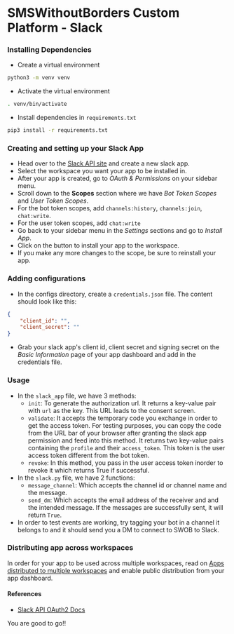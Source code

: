 # SMSWithoutBorders Custom Platform - Slack

### Installing Dependencies
- Create a virtual environment
```bash
python3 -m venv venv
```
- Activate the virtual environment
```bash
. venv/bin/activate
```
- Install dependencies in `requirements.txt`
```bash
pip3 install -r requirements.txt
```


### Creating and setting up your Slack App
- Head over to the [Slack API site](https://api.slack.com/apps) and create a new slack app.
- Select the workspace you want your app to be installed in.
- After your app is created, go to *OAuth & Permissions* on your sidebar menu.
- Scroll down to the **Scopes** section where we have *Bot Token Scopes* and *User Token Scopes*.
- For the bot token scopes, add `channels:history`, `channels:join`, `chat:write`.
- For the user token scopes, add `chat:write`
- Go back to your sidebar menu in the *Settings* sections and go to *Install App*.
- Click on the button to install your app to the workspace.
- If you make any more changes to the scope, be sure to reinstall your app.



### Adding configurations
- In the configs directory, create a `credentials.json` file. The content should look like this:
```json
{
    "client_id": "",
    "client_secret": ""
}
```
- Grab your slack app's client id, client secret and signing secret on the *Basic Information* page of your app dashboard and add in the credentials file.

### Usage

- In the `slack_app` file, we have 3 methods:
	- `init`: To generate the authorization url. It returns a key-value pair with `url` as the key. This URL leads to the consent screen.
	- `validate`: It accepts the temporary code you exchange in order to get the access token. For testing purposes, you can copy the code from the URL bar of your browser after granting the slack app permission and feed into this method. It returns two key-value pairs containing the `profile` and their `access_token`. This token is the user access token different from the bot token. 
	- `revoke`: In this method, you pass in the user access token inorder to revoke it which returns True if successful.
- In the `slack.py` file, we have 2 functions:
	- `message_channel`: Which accepts the channel id or channel name and the message.
	- `send_dm`: Which accepts the email address of the receiver and and the intended message.
If the messages are successfully sent, it will return `True`.
- In order to test events are working, try tagging your bot in a channel it belongs to and it should send you a DM to connect to SWOB to Slack.

### Distributing app across workspaces
In order for your app to be used across multiple workspaces, read on [Apps distributed to multiple workspaces](https://api.slack.com/start/distributing#multi_workspace_apps) and enable public distribution from your app dashboard.

#### References
- [Slack API OAuth2 Docs](https://api.slack.com/authentication/oauth-v2)


You are good to go!!


